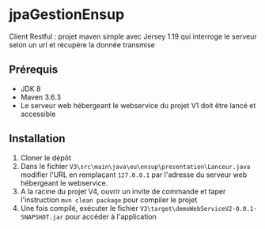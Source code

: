 # jpaGestionEnsup

Client Restful : projet maven simple avec Jersey 1.19 qui interroge le serveur selon un url et récupère la donnée transmise

## Prérequis

- JDK 8
- Maven 3.6.3
- Le serveur web hébergeant le webservice du projet V1 doit être lancé et accessible

## Installation

1. Cloner le dépôt
2. Dans le fichier `V3\src\main\java\eu\ensup\presentation\Lanceur.java` modifier l'URL en remplaçant `127.0.0.1` par l'adresse du serveur web hébergeant le webservice.
3. A la racine du projet V4, ouvrir un invite de commande et taper l'instruction `mvn clean package` pour compiler le projet
4. Une fois compilé, exécuter le fichier `V3\target\demoWebServiceV2-0.0.1-SNAPSHOT.jar` pour accéder à l'application
